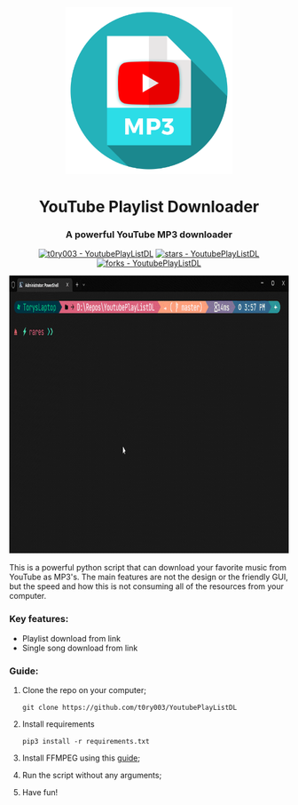 <div align="center">
    <img src="images/youtubedownloadicon.png" alt="Logo" width="300">
</div>

<h1 align="center">
	YouTube Playlist Downloader
</h1>

<div align="center">

<h3 align="center">A powerful YouTube MP3 downloader</h3>

[![t0ry003 - YoutubePlayListDL](https://img.shields.io/static/v1?label=t0ry003&message=YoutubePlayListDL&color=blue&logo=github)](https://github.com/t0ry003/YoutubePlayListDL "Go to GitHub repo")
[![stars - YoutubePlayListDL](https://img.shields.io/github/stars/t0ry003/YoutubePlayListDL?style=social)](https://github.com/t0ry003/YoutubePlayListDL)
[![forks - YoutubePlayListDL](https://img.shields.io/github/forks/t0ry003/YoutubePlayListDL?style=social)](https://github.com/t0ry003/YoutubePlayListDL)

   <img src="images/demo/downloader-demo.gif" alt="Demo" height="500">

</div>

<p>
   This is a powerful python script that can download your favorite music from YouTube as MP3's. The main features are
not the design or the friendly GUI, but the speed and how this is not consuming all of the resources from your computer.
</p>

### Key features:

- Playlist download from link
- Single song download from link

### Guide:

1. Clone the repo on your computer;

    ```shell
    git clone https://github.com/t0ry003/YoutubePlayListDL
    ```

2. Install requirements

    ```shell
    pip3 install -r requirements.txt
    ```

3. Install FFMPEG using this [guide](https://www.geeksforgeeks.org/how-to-install-ffmpeg-on-windows/);

4. Run the script without any arguments;

5. Have fun!
